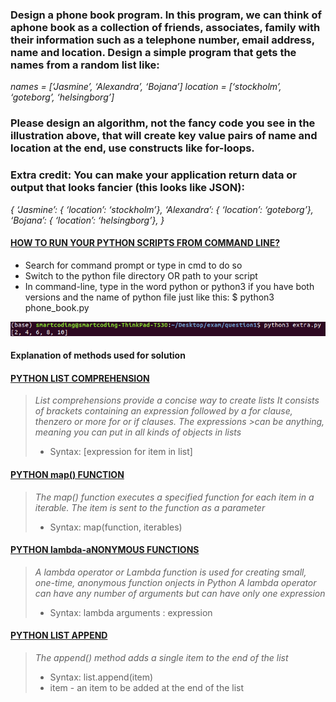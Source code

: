 
### Design a phone book program. In this program, we can think of aphone book as a collection of friends, associates, family with their information such as a telephone number, email address, name and location. Design a simple program that gets the names from a random list like:
_names = [‘Jasmine’, ‘Alexandra’, ‘Bojana’]_
_location = [‘stockholm’, ‘goteborg’, ‘helsingborg’]_
### Please design an algorithm, not the fancy code you see in the illustration above, that will create key value pairs of name and location at the end, use constructs like for-loops.
### Extra credit: You can make your application return data or output that looks fancier (this looks like JSON):
_{
‘Jasmine’: { ‘location’: ‘stockholm’},
‘Alexandra’: { ‘location’: ‘goteborg’},
‘Bojana’: { ‘location’: ‘helsingborg’},
}_
#### [HOW TO RUN YOUR PYTHON SCRIPTS FROM COMMAND LINE?](https://docs.python.org/3/faq/windows.html)
* Search for command prompt or type in cmd to do so
* Switch to the python file directory OR path to your script
* In command-line, type in the word python or python3 if you have both versions and the name of python file just like this: $ python3 phone_book.py

![Run Python Script](https://github.com/MishiCodes/Python/blob/master/1.%20Python%20Lists/Images/Screenshot%20from%202019-12-05%2004-57-09.png)

#### __Explanation of methods used for solution__

#### [PYTHON LIST COMPREHENSION](https://www.pythonforbeginners.com/basics/list-comprehensions-in-python)
> _List comprehensions provide a concise way to create lists_
> _It consists of brackets containing an expression followed by a for clause, thenzero or more for or if clauses. The expressions >can be anything, meaning you can put in all kinds of objects in lists_
> * Syntax: [expression for item in list]

#### [PYTHON map() FUNCTION](https://www.w3schools.com/python/ref_func_map.asp)
> _The map() function executes a specified function for each item in a iterable. The item is sent to the function as a parameter_
> * Syntax: map(function, iterables)

#### [PYTHON lambda-aNONYMOUS FUNCTIONS](https://medium.com/better-programming/lambda-map-and-filter-in-python-4935f248593)
> _A lambda operator or Lambda function is used for creating small, one-time, anonymous function onjects in Python_
> _A lambda operator can have any number of arguments but can have only one expression_
> * Syntax: lambda arguments : expression

#### [PYTHON LIST APPEND]()
>_The append() method adds a single item to the end of the list_
> * Syntax: list.append(item)
> * item - an item to be added at the end of the list
